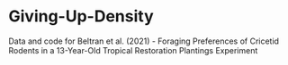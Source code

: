 # Giving-Up-Density
Data and code for Beltran et al. (2021) - Foraging Preferences of Cricetid Rodents in a 13-Year-Old Tropical Restoration Plantings Experiment
